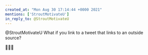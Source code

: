 ```yaml
---
created_at: "Mon Aug 30 17:14:44 +0000 2021"
mentions: ['StroutMotivateU']
in_reply_to: @StroutMotivateU
---
```


@StroutMotivateU What if you link to a tweet that links to an outside source?

🤔🤔🤔